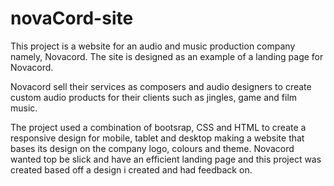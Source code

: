 # novaCord-site
This project is a website for an audio and music production company namely, Novacord. The site is designed as an example of a landing page for Novacord.

Novacord sell their services as composers and audio designers to create custom audio products for their clients such as jingles, game and film music.

The project used a combination of bootsrap, CSS and HTML to create a responsive design for mobile, tablet and desktop making a website that bases its design on the company
logo, colours and theme. Novacord wanted top be slick and have an efficient landing page and this project was created based off a design i created and had feedback on. 

